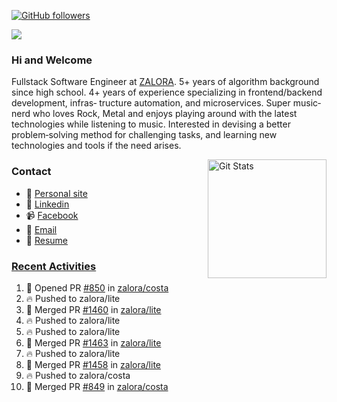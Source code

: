 [![GitHub followers](https://img.shields.io/github/followers/DeKal?label=Follow%20at%20GitHub&style=for-the-badge)](https://github.com/DeKal)

<img
  src="https://cr-ss-service.azurewebsites.net/api/ScreenShot?widget=summary&username=DeKal&badges=3&width=300&style=--header-bg-color:%23000;--border-radius:10px"
/>

### Hi and Welcome 
Fullstack Software Engineer at [ZALORA](https://github.com/zalora/). 5+ years of algorithm background since high school. 4+ years of experience specializing in frontend/backend development, infras‐ tructure automation, and microservices. Super music‐nerd who loves Rock, Metal and enjoys playing around with the latest technologies while listening to music. Interested in devising a better problem‐solving method for challenging tasks, and learning new technologies and tools if the need arises.


<a href="https://phatho-folio.now.sh/"><img alt="Git Stats" src="https://github-readme-stats.vercel.app/api?username=DeKal&show_icons=true&theme=merko&count_private=true" align="right" height="190" /></a>


### Contact

- 💬 [Personal site](https://phatho-folio.now.sh/)
- 🔗 [Linkedin](https://www.linkedin.com/in/phat-ho/)
- 📹 [Facebook](https://www.facebook.com/dekal.dev)
- 📧 <a href="mailto:hohuuphat22@gmail.com">Email</a>
- 📄 <a id="raw-url" href="https://raw.githubusercontent.com/DeKal/DeKal/master/cv/dekal.pdf">Resume</a>


### [Recent Activities](https://github.com/DeKal/github-activity-readme)
<!--START_SECTION:activity-->
1. 💪 Opened PR [#850](https://github.com/zalora/costa/pull/850) in [zalora/costa](https://github.com/zalora/costa)
2. 🔥 Pushed to zalora/lite
3. 🎉 Merged PR [#1460](https://github.com/zalora/lite/pull/1460) in [zalora/lite](https://github.com/zalora/lite)
4. 🔥 Pushed to zalora/lite
5. 🔥 Pushed to zalora/lite
6. 🎉 Merged PR [#1463](https://github.com/zalora/lite/pull/1463) in [zalora/lite](https://github.com/zalora/lite)
7. 🔥 Pushed to zalora/lite
8. 🎉 Merged PR [#1458](https://github.com/zalora/lite/pull/1458) in [zalora/lite](https://github.com/zalora/lite)
9. 🔥 Pushed to zalora/costa
10. 🎉 Merged PR [#849](https://github.com/zalora/costa/pull/849) in [zalora/costa](https://github.com/zalora/costa)
<!--END_SECTION:activity-->